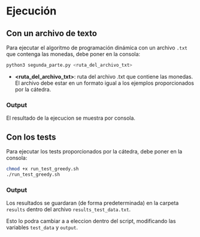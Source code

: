 # Ejecución

## Con un archivo de texto

Para ejecutar el algoritmo de programación dinámica  con un archivo `.txt` que contenga las monedas, debe poner en la consola:

```bash
python3 segunda_parte.py <ruta_del_archivo_txt>
```

- **<ruta_del_archivo_txt>**: ruta del archivo .txt que contiene las monedas. El archivo debe estar en un formato igual a los ejemplos proporcionados por la cátedra.

### Output

El resultado de la ejecucion se muestra por consola.

## Con los tests
Para ejecutar los tests proporcionados por la cátedra, debe poner en la consola:

```bash
chmod +x run_test_greedy.sh
./run_test_greedy.sh
```
### Output

Los resultados se guardaran (de forma predeterminada) en la carpeta `results` dentro del archivo `results_test_data.txt`. 

Esto lo podra cambiar a a eleccion dentro del script, modificando las variables `test_data` y `output`.